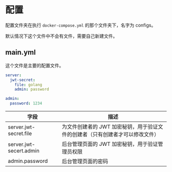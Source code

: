 # 配置

配置文件夹在执行 `docker-compose.yml` 的那个文件夹下，名字为 configs。

默认情况下这个文件中不会有文件，需要自己新建文件。

## main.yml

这个文件是主要的配置文件。

```yml
server:
  jwt-secret:
    file: golang
    admin: password

admin:
  password: 1234
```

| 字段                    | 描述                                                         |
| ----------------------- | ------------------------------------------------------------ |
| server.jwt-secret.file  | 为文件创建者的 JWT 加密秘钥，用于验证文件的创建者（只有创建者才可以修改文件） |
| server.jwt-secert.admin | 后台管理页面的 JWT 加密秘钥，用于验证管理员权限              |
| admin.password          | 后台管理页面的密码                                           |

